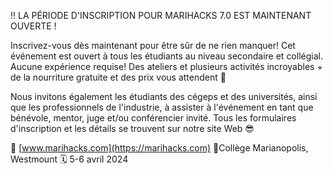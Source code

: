 ‼️ LA PÉRIODE D'INSCRIPTION POUR MARIHACKS 7.0 EST MAINTENANT OUVERTE !

Inscrivez-vous dès maintenant pour être sûr de ne rien manquer! Cet événement est ouvert à tous les étudiants au niveau secondaire et collégial. Aucune expérience requise! Des ateliers et plusieurs activités incroyables + de la nourriture gratuite et des prix vous attendent 🍕

Nous invitons également les étudiants des cégeps et des universités, ainsi que les professionnels de l'industrie, à assister à l'événement en tant que bénévole, mentor, juge et/ou conférencier invité. Tous les formulaires d'inscription et les détails se trouvent sur notre site Web 😎

🔗 [www.marihacks.com](https://marihacks.com)
📍Collège Marianopolis, Westmount
🗓️ 5-6 avril 2024